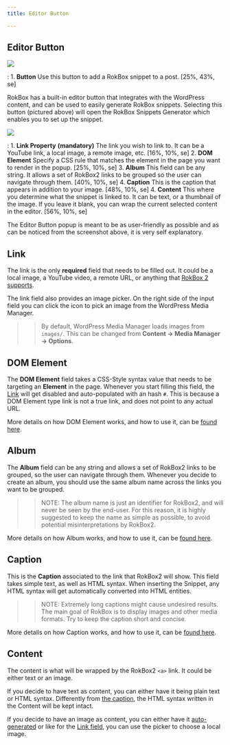 ```yaml
---
title: Editor Button

---
```


Editor Button
-----

![][button]

:   1. **Button** Use this button to add a RokBox snippet to a post. [25%, 43%, se]

RokBox has a built-in editor button that integrates with the WordPress content, and can be used to easily generate RokBox snippets. Selecting this button (pictured above) will open the RokBox Snippets Generator which enables you to set up the snippet.

![][snippet]

:   1. **Link Property** **(mandatory)** The link you wish to link to. It can be a YouTube link, a local image, a remote image, etc. [16%, 10%, se]
    2. **DOM Element** Specify a CSS rule that matches the element in the page you want to render in the popup. [25%, 10%, se]
    3. **Album** This field can be any string. It allows a set of RokBox2 links to be grouped so the user can navigate through them. [40%, 10%, se]
    4. **Caption** This is the caption that appears in addition to your image. [48%, 10%, se]
    4. **Content** This where you determine what the snippet is linked to. It can be text, or a thumbnail of the image. If you leave it blank, you can wrap the current selected content in the editor. [56%, 10%, se]

The Editor Button popup is meant to be as user-friendly as possible and as can be noticed from the screenshot above, it is very self explanatory.

Link
----

The link is the only **required** field that needs to be filled out. It could be a local image, a YouTube video, a remote URL, or anything that [RokBox 2 supports][key-features].

The link field also provides an image picker. On the right side of the input field you can click the icon to pick an image from the WordPress Media Manager.

>> By default, WordPress Media Manager loads images from `images/`. This can be changed from **Content -> Media Manager -> Options**.


DOM Element
-----------

The **DOM Element** field takes a CSS-Style syntax value that needs to be targeting an **Element** in the page. Whenever you start filling this field, the [Link][link] will get disabled and auto-populated with an hash `#`.
This is because a DOM Element type link is not a true link, and does not point to any actual URL.

More details on how DOM Element works, and how to use it, can be [found here][data-rokbox-element].


Album
-----

The **Album** field can be any string and allows a set of RokBox2 links to be grouped, so the user can navigate through them. Whenever you decide to create an album, you should use the same album name across the links you want to be grouped.

>> NOTE: The album name is just an identifier for RokBox2, and will never be seen by the end-user. For this reason, it is highly suggested to keep the name as simple as possible, to avoid potential misinterpretations by RokBox2.

More details on how Album works, and how to use it, can be [found here][data-rokbox-album].


Caption
-------

This is the **Caption** associated to the link that RokBox2 will show. This field takes simple text, as well as HTML syntax. When inserting the Snippet, any HTML syntax will get automatically converted into HTML entities.

>> NOTE: Extremely long captions might cause undesired results. The main goal of RokBox is to display images and other media formats. Try to keep the caption short and concise.

More details on how Caption works, and how to use it, can be [found here][data-rokbox-caption].


Content
-------

The content is what will be wrapped by the RokBox2 `<a>` link. It could be either text or an image.

If you decide to have text as content, you can either have it being plain text or HTML syntax. Differently from [the caption][caption], the HTML syntax written in the Content will be kept intact.

If you decide to have an image as content, you can either have it [auto-generated][data-rokbox-generate-thumbnail] or like for the [Link field][link], you can use the picker to choose a local image.

[key-features]: INDEX.md#key-features
[link]: #link
[caption]: #caption
[button]: button.jpeg
[snippet]: snippet.jpeg
[data-rokbox-element]: how_to_use.md#data-rokbox-element
[data-rokbox-album]: how_to_use.md#data-rokbox-album
[data-rokbox-caption]: how_to_use.md#data-rokbox-caption
[data-rokbox-generate-thumbnail]: how_to_use.md#data-rokbox-generate-thumbnail